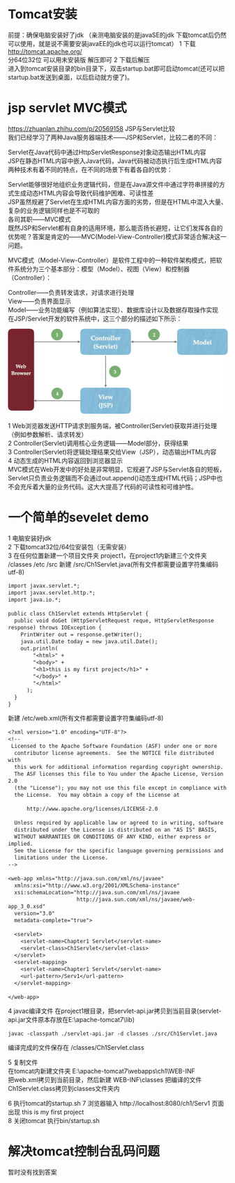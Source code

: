# Tomcat安装
前提：确保电脑安装好了jdk （亲测电脑安装的是javaSE的jdk 下载tomcat后仍然可以使用，就是说不需要安装javaEE的jdk也可以运行tomcat）
1 下载 http://tomcat.apache.org/  
分64位32位 可以用未安装版 解压即可
2 下载后解压  
进入到tomcat安装目录的bin目录下，双击startup.bat即可启动tomcat(还可以把startup.bat发送到桌面，以后启动就方便了)。

# jsp servlet MVC模式
https://zhuanlan.zhihu.com/p/20569158
JSP与Servlet比较  
我们已经学习了两种Java服务器端技术——JSP和Servlet，比较二者的不同：  

Servlet在Java代码中通过HttpServletResponse对象动态输出HTML内容  
JSP在静态HTML内容中嵌入Java代码，Java代码被动态执行后生成HTML内容  
两种技术有着不同的特点，在不同的场景下有着各自的优势：  

Servlet能够很好地组织业务逻辑代码，但是在Java源文件中通过字符串拼接的方式生成动态HTML内容会导致代码维护困难、可读性差  
JSP虽然规避了Servlet在生成HTML内容方面的劣势，但是在HTML中混入大量、复杂的业务逻辑同样也是不可取的  
各司其职——MVC模式  
既然JSP和Servlet都有自身的适用环境，那么能否扬长避短，让它们发挥各自的优势呢？答案是肯定的——MVC(Model-View-Controller)模式非常适合解决这一问题。  

MVC模式（Model-View-Controller）是软件工程中的一种软件架构模式，把软件系统分为三个基本部分：模型（Model）、视图（View）和控制器（Controller）：  

Controller——负责转发请求，对请求进行处理  
View——负责界面显示  
Model——业务功能编写（例如算法实现）、数据库设计以及数据存取操作实现  
在JSP/Servlet开发的软件系统中，这三个部分的描述如下所示：  
  
![avatar](./MVC.png)
  
1 Web浏览器发送HTTP请求到服务端，被Controller(Servlet)获取并进行处理（例如参数解析、请求转发）  
2 Controller(Servlet)调用核心业务逻辑——Model部分，获得结果  
3 Controller(Servlet)将逻辑处理结果交给View（JSP），动态输出HTML内容  
4 动态生成的HTML内容返回到浏览器显示  
MVC模式在Web开发中的好处是非常明显，它规避了JSP与Servlet各自的短板，Servlet只负责业务逻辑而不会通过out.append()动态生成HTML代码；JSP中也不会充斥着大量的业务代码。这大大提高了代码的可读性和可维护性。  

# 一个简单的sevelet demo
1 电脑安装好jdk  
2 下载tomcat32位/64位安装包（无需安装）  
3 在任何位置新建一个项目文件夹 project1，在project1内新建三个文件夹 /classes /etc /src
新建 /src/Ch1Servlet.java(所有文件都需要设置字符集编码utf-8)
```
import javax.servlet.*;
import javax.servlet.http.*;
import java.io.*;

public class Ch1Servlet extends HttpServlet {
  public void doGet (HttpServletRequest reque, HttpServletResponse response) throws IOException {
    PrintWriter out = response.getWriter();
    java.util.Date today = new java.util.Date();
    out.println(
        "<html>" +
        "<body>" +
        "<h1>this is my first project</h1>" +
        "</body>" +
        "</html>"
      );
  }
}
```
新建 /etc/web.xml(所有文件都需要设置字符集编码utf-8)
```
<?xml version="1.0" encoding="UTF-8"?>
<!--
 Licensed to the Apache Software Foundation (ASF) under one or more
  contributor license agreements.  See the NOTICE file distributed with
  this work for additional information regarding copyright ownership.
  The ASF licenses this file to You under the Apache License, Version 2.0
  (the "License"); you may not use this file except in compliance with
  the License.  You may obtain a copy of the License at

      http://www.apache.org/licenses/LICENSE-2.0

  Unless required by applicable law or agreed to in writing, software
  distributed under the License is distributed on an "AS IS" BASIS,
  WITHOUT WARRANTIES OR CONDITIONS OF ANY KIND, either express or implied.
  See the License for the specific language governing permissions and
  limitations under the License.
-->

<web-app xmlns="http://java.sun.com/xml/ns/javaee"
  xmlns:xsi="http://www.w3.org/2001/XMLSchema-instance"
  xsi:schemaLocation="http://java.sun.com/xml/ns/javaee
                      http://java.sun.com/xml/ns/javaee/web-app_3_0.xsd"
  version="3.0"
  metadata-complete="true">

  <servlet>
    <servlet-name>Chapter1 Servlet</servlet-name>
    <servlet-class>Ch1Servlet</servlet-class>
  </servlet>
  <servlet-mapping>
    <servlet-name>Chapter1 Servlet</servlet-name>
    <url-pattern>/Serv1</url-pattern>
  </servlet-mapping>

</web-app>
```

4 javac编译文件 
在project1根目录，把servlet-api.jar拷贝到当前目录(servlet-api.jar文件原本存放在E:\apache-tomcat7\lib\)
```
javac -classpath ./servlet-api.jar -d classes ./src/Ch1Servlet.java
```
编译完成的文件保存在 /classes/Ch1Servlet.class

5 复制文件  
在tomcat内新建文件夹
E:\apache-tomcat7\webapps\ch1\WEB-INF  
把web.xml拷贝到当前目录，然后新建 WEB-INF\classes 把编译的文件Ch1Servlet.class拷贝到classes文件夹内

6 执行tomcat的startup.sh 
7 浏览器输入 http://localhost:8080/ch1/Serv1 页面出现 this is my first project  
8 关闭tomcat 执行bin/startup.sh  

# 解决tomcat控制台乱码问题 
暂时没有找到答案
